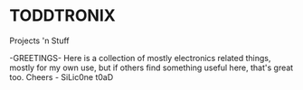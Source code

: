 # TODDTRONIX
Projects 'n Stuff 

-GREETINGS-
Here is a collection of mostly electronics related things, mostly for my own use, but if others find something useful here, that's great too. 
Cheers - SiLic0ne t0aD 
